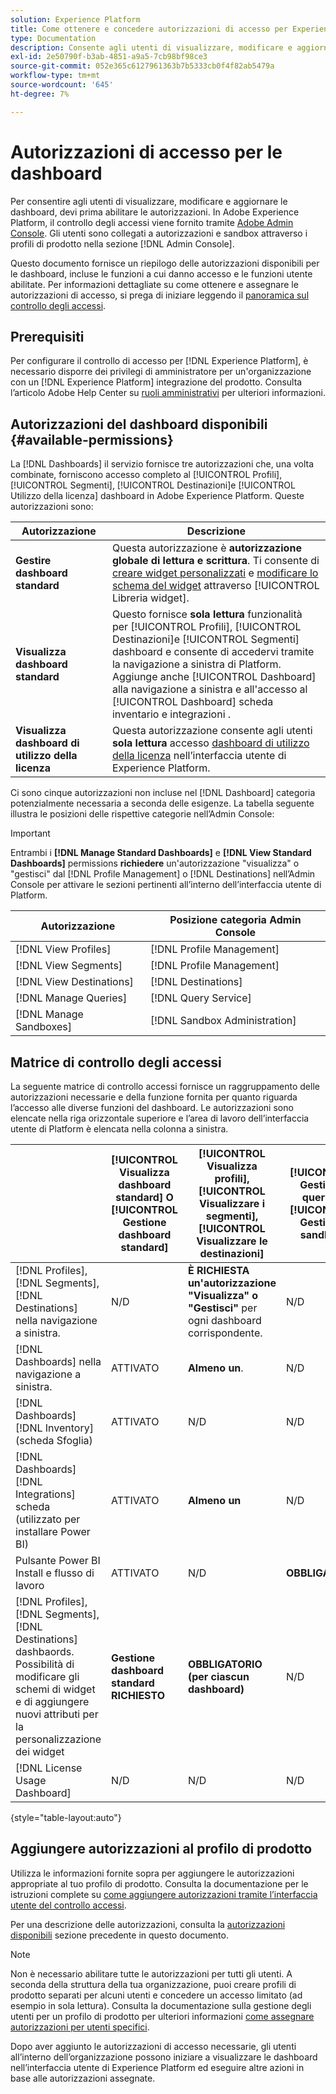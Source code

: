 ```yaml
---
solution: Experience Platform
title: Come ottenere e concedere autorizzazioni di accesso per Experienci Platform dashboard
type: Documentation
description: Consente agli utenti di visualizzare, modificare e aggiornare le dashboard di Experience Platform tramite Adobe Admin Console.
exl-id: 2e50790f-b3ab-4851-a9a5-7cb98bf98ce3
source-git-commit: 052e365c6127961363b7b5333cb0f4f82ab5479a
workflow-type: tm+mt
source-wordcount: '645'
ht-degree: 7%

---
```


# Autorizzazioni di accesso per le dashboard

Per consentire agli utenti di visualizzare, modificare e aggiornare le dashboard, devi prima abilitare le autorizzazioni. In Adobe Experience Platform, il controllo degli accessi viene fornito tramite [Adobe Admin Console](https://adminconsole.adobe.com/). Gli utenti sono collegati a autorizzazioni e sandbox attraverso i profili di prodotto nella sezione [!DNL Admin Console].

Questo documento fornisce un riepilogo delle autorizzazioni disponibili per le dashboard, incluse le funzioni a cui danno accesso e le funzioni utente abilitate. Per informazioni dettagliate su come ottenere e assegnare le autorizzazioni di accesso, si prega di iniziare leggendo il [panoramica sul controllo degli accessi](../access-control/home.md).

## Prerequisiti

Per configurare il controllo di accesso per [!DNL Experience Platform], è necessario disporre dei privilegi di amministratore per un&#39;organizzazione con un [!DNL Experience Platform] integrazione del prodotto. Consulta l’articolo Adobe Help Center su [ruoli amministrativi](https://helpx.adobe.com/enterprise/using/admin-roles.html) per ulteriori informazioni.

## Autorizzazioni del dashboard disponibili {#available-permissions}

La [!DNL Dashboards] il servizio fornisce tre autorizzazioni che, una volta combinate, forniscono accesso completo al [!UICONTROL Profili], [!UICONTROL Segmenti], [!UICONTROL Destinazioni]e [!UICONTROL Utilizzo della licenza] dashboard in Adobe Experience Platform. Queste autorizzazioni sono:

| Autorizzazione | Descrizione |
|---|---|
| **Gestire dashboard standard** | Questa autorizzazione è **autorizzazione globale di lettura e scrittura**. Ti consente di [creare widget personalizzati](./customize/custom-widgets.md) e [modificare lo schema del widget](./customize/edit-schema.md) attraverso [!UICONTROL Libreria widget]. |
| **Visualizza dashboard standard** | Questo fornisce **sola lettura** funzionalità per [!UICONTROL Profili], [!UICONTROL Destinazioni]e [!UICONTROL Segmenti] dashboard e consente di accedervi tramite la navigazione a sinistra di Platform. Aggiunge anche [!UICONTROL Dashboard] alla navigazione a sinistra e all&#39;accesso al [!UICONTROL Dashboard] scheda inventario e integrazioni . |
| **Visualizza dashboard di utilizzo della licenza** | Questa autorizzazione consente agli utenti **sola lettura** accesso [dashboard di utilizzo della licenza](./guides/license-usage.md) nell’interfaccia utente di Experience Platform. |

Ci sono cinque autorizzazioni non incluse nel [!DNL Dashboard] categoria potenzialmente necessaria a seconda delle esigenze. La tabella seguente illustra le posizioni delle rispettive categorie nell’Admin Console:

>[!IMPORTANT]
>
>Entrambi i **[!DNL Manage Standard Dashboards]** e **[!DNL View Standard Dashboards]** permissions **richiedere** un&#39;autorizzazione &quot;visualizza&quot; o &quot;gestisci&quot; dal [!DNL Profile Management] o [!DNL Destinations] nell’Admin Console per attivare le sezioni pertinenti all’interno dell’interfaccia utente di Platform.

| Autorizzazione | Posizione categoria Admin Console |
|---|---|
| [!DNL View Profiles] | [!DNL Profile Management] |
| [!DNL View Segments] | [!DNL Profile Management] |
| [!DNL View Destinations] | [!DNL Destinations] |
| [!DNL Manage Queries] | [!DNL Query Service] |
| [!DNL Manage Sandboxes] | [!DNL Sandbox Administration] |

## Matrice di controllo degli accessi

La seguente matrice di controllo accessi fornisce un raggruppamento delle autorizzazioni necessarie e della funzione fornita per quanto riguarda l’accesso alle diverse funzioni del dashboard. Le autorizzazioni sono elencate nella riga orizzontale superiore e l’area di lavoro dell’interfaccia utente di Platform è elencata nella colonna a sinistra.

|  | [!UICONTROL Visualizza dashboard standard] O [!UICONTROL Gestione dashboard standard] | [!UICONTROL Visualizza profili],<br/>[!UICONTROL Visualizzare i segmenti],<br/> [!UICONTROL Visualizzare le destinazioni] | [!UICONTROL Gestire le query] &amp; [!UICONTROL Gestire le sandbox] | [!UICONTROL Visualizza dashboard di utilizzo della licenza] |
|---|---|---|---|---|
| [!DNL Profiles],<br/>[!DNL Segments],<br/>[!DNL Destinations] nella navigazione a sinistra. | N/D | **È RICHIESTA un&#39;autorizzazione &quot;Visualizza&quot; o &quot;Gestisci&quot;** per ogni dashboard corrispondente. | N/D | N/D |
| [!DNL Dashboards] nella navigazione a sinistra. | ATTIVATO | **Almeno un**. | N/D | N/D |
| [!DNL Dashboards] [!DNL Inventory] <br/>(scheda Sfoglia) | ATTIVATO | N/D | N/D | N/D |
| [!DNL Dashboards] [!DNL Integrations] scheda <br/>(utilizzato per installare Power BI) | ATTIVATO | **Almeno un** | N/D | N/D |
| Pulsante Power BI Install e flusso di lavoro | ATTIVATO | N/D | **OBBLIGATORIO** | N/D |
| [!DNL Profiles],<br/>[!DNL Segments],<br/>[!DNL Destinations] dashbaords.<br/>Possibilità di modificare gli schemi di widget e di aggiungere nuovi attributi per la personalizzazione dei widget | **Gestione dashboard standard RICHIESTO** | **OBBLIGATORIO (per ciascun dashboard)** | N/D | N/D |
| [!DNL License Usage Dashboard] | N/D | N/D | N/D | ATTIVATO |

{style=&quot;table-layout:auto&quot;}

## Aggiungere autorizzazioni al profilo di prodotto

Utilizza le informazioni fornite sopra per aggiungere le autorizzazioni appropriate al tuo profilo di prodotto. Consulta la documentazione per le istruzioni complete su [come aggiungere autorizzazioni tramite l’interfaccia utente del controllo accessi](../access-control/ui/permissions.md).

Per una descrizione delle autorizzazioni, consulta la [autorizzazioni disponibili](#available-permissions) sezione precedente in questo documento.

>[!NOTE]
>
>Non è necessario abilitare tutte le autorizzazioni per tutti gli utenti. A seconda della struttura della tua organizzazione, puoi creare profili di prodotto separati per alcuni utenti e concedere un accesso limitato (ad esempio in sola lettura). Consulta la documentazione sulla gestione degli utenti per un profilo di prodotto per ulteriori informazioni [come assegnare autorizzazioni per utenti specifici](../access-control/ui/users.md).

Dopo aver aggiunto le autorizzazioni di accesso necessarie, gli utenti all’interno dell’organizzazione possono iniziare a visualizzare le dashboard nell’interfaccia utente di Experience Platform ed eseguire altre azioni in base alle autorizzazioni assegnate.
